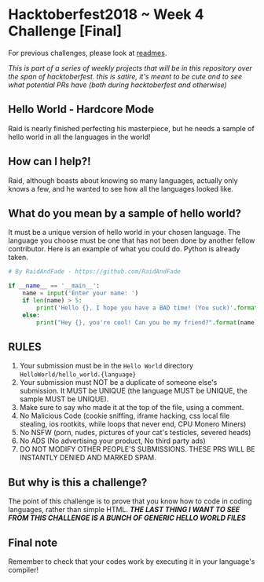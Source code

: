 # Hacktoberfest2018 ~ Week 4 Challenge [Final]

For previous challenges, please look at [readmes](https://github.com/RaidAndFade/Hacktoberfest2018/tree/master/READMES).

*This is part of a series of weekly projects that will be in this repository over the span of hacktoberfest.*
*this is satire, it's meant to be cute and to see what potential PRs have (both during hacktoberfest and otherwise)*

## Hello World - Hardcore Mode

Raid is nearly finished perfecting his masterpiece, but he needs a sample of hello world in all the languages in the world!

## How can I help?!

Raid, although boasts about knowing so many languages, actually only knows a few, and he wanted to see how all the languages looked like.

## What do you mean by a sample of hello world?

It must be a unique version of hello world in your chosen language. The language you choose must be one that has not been done by another fellow contributor.
Here is an example of what you could do. Python is already taken.

```python
# By RaidAndFade - https://github.com/RaidAndFade

if __name__ == '__main__':
    name = input('Enter your name: ')
    if len(name) > 5:
        print('Hello {}, I hope you have a BAD time! (You suck)'.format(name))
    else:
        print("Hey {}, you're cool! Can you be my friend?".format(name))
```

## RULES 

1. Your submission must be in the `Hello World` directory `HelloWorld/hello_world.{language}`
2. Your submission must NOT be a duplicate of someone else's submission. It MUST be UNIQUE (the language MUST be UNIQUE, the sample MUST be UNIQUE).
3. Make sure to say who made it at the top of the file, using a comment.
4. No Malicious Code (cookie sniffing, iframe hacking, css local file stealing, ios rootkits, while loops that never end, CPU Monero Miners)
5. No NSFW (porn, nudes, pictures of your cat's testicles, severed heads)
6. No ADS (No advertising your product, No third party ads)
7. DO NOT MODIFY OTHER PEOPLE'S SUBMISSIONS. THESE PRS WILL BE INSTANTLY DENIED AND MARKED SPAM.

## But why is this a challenge?

The point of this challenge is to prove that you know how to code in coding languages, rather than simple HTML.
***THE LAST THING I WANT TO SEE FROM THIS CHALLENGE IS A BUNCH OF GENERIC HELLO WORLD FILES***

## Final note

Remember to check that your codes work by executing it in your language's compiler!